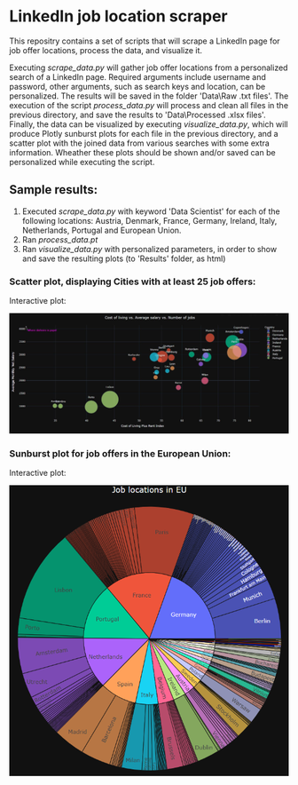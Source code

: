 # LinkedIn job location scraper

This repositry contains a set of scripts that will scrape a LinkedIn page for job offer locations, process the data, and visualize it. 

Executing _scrape_data.py_ will gather job offer locations from a personalized search of a LinkedIn page. Required arguments include username and password, other arguments, such as search keys and location, can be personalized. The results will be saved in the folder 'Data\Raw .txt files'. The execution of the script _process_data.py_ will process and clean all files in the previous directory, and save the results to 'Data\Processed .xlsx files'. Finally, the data can be visualized by executing _visualize_data.py_, which will produce Plotly sunburst plots for each file in the previous directory, and a scatter plot with the joined data from various searches with some extra information. Wheather these plots should be shown and/or saved can be personalized while executing the script.

## Sample results:

1. Executed _scrape_data.py_ with keyword 'Data Scientist' for each of the following locations: Austria, Denmark, France, Germany, Ireland, Italy, Netherlands, Portugal and European Union.
2. Ran _process_data.pt_
3. Ran _visualize_data.py_ with personalized parameters, in order to show and save the resulting plots (to 'Results' folder, as html) <p>

<p>
  
### Scatter plot, displaying Cities with at least 25 job offers: <p>
Interactive plot: 
  
![Sunburst Plot EU](./Plots/Scatter_plot.png)

<p>
<p>
          
### Sunburst plot for job offers in the European Union: <p>
Interactive plot: 

![Sunburst Plot EU](./Plots/Sunburst_plot_EU.png)

